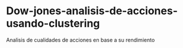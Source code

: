 # Dow-jones-analisis-de-acciones-usando-clustering
Analisis de cualidades de acciones en base a su rendimiento
